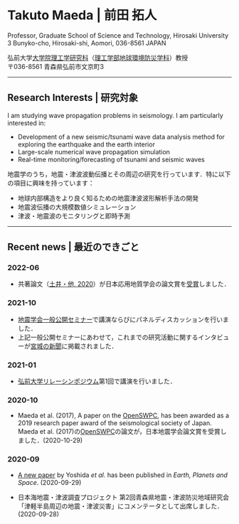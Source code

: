 # Takuto Maeda | 前田 拓人

Professor, Graduate School of Science and Technology, Hirosaki University<br/>
3 Bunyko-cho, Hirosaki-shi, Aomori, 036-8561 JAPAN

弘前大学[大学院理工学研究科](https://st.hirosaki-u.ac.jp)（[理工学部地球環境防災学科](https://st.hirosaki-u.ac.jp/~earthenv/)）教授<br/>
〒036-8561 青森県弘前市文京町3


---
## Research Interests | 研究対象

I am studying wave propagation problems in seismology. I am particularly interested in: 

- Development of a new seismic/tsunami wave data analysis method for exploring the earthquake and the earth interior
- Large-scale numerical wave propagation simulation
- Real-time monitoring/forecasting of tsunami and seismic waves


地震学のうち，地震・津波波動伝播とその周辺の研究を行っています．特に以下の項目に興味を持っています：

- 地球内部構造をより良く知るための地震津波波形解析手法の開発
- 地震波伝播の大規模数値シミュレーション
- 津波・地震波のモニタリングと即時予測

---


## Recent news | 最近のできごと

### 2022-06
- 共著論文（[土井・他, 2020](https://doi.org/10.5110/jjseg.61.245)）が日本応用地質学会の論文賞を[受賞](https://www.st.hirosaki-u.ac.jp/news/awarded/jusho/220617.html)しました．

### 2021-10

- [地震学会一般公開セミナー](https://www.zisin.jp/event/openseminar2021.html)で講演ならびにパネルディスカッションを行いました．
- 上記一般公開セミナーにあわせて，これまでの研究活動に関するインタビューが[宮城の新聞](http://shinbun.fan-miyagi.jp/article/article_20211007.php)に掲載されました．


### 2021-01

- [弘前大学リレーシンポジウム](https://scs.hirosaki-u.ac.jp/relay/)第1回で講演を行いました．

### 2020-10

- Maeda et al. (2017), A paper on the [OpenSWPC](https://github.com/tktmyd/OpenSWPC), has been awarded as a 2019 research paper award of the seismological society of Japan.   
Maeda et al. (2017)の[OpenSWPC](https://github.com/tktmyd/OpenSWPC)の論文が，日本地震学会論文賞を受賞しました．(2020-10-29)

### 2020-09


- [A new paper](https://doi.org/10.1186/s40623-020-01272-5) by Yoshida _et al._ has been published in _Earth, Planets and Space_. (2020-09-29)

- 日本海地震・津波調査プロジェクト 第2回⻘森県地震・津波防災地域研究会 「津軽半島周辺の地震・津波災害」にコメンテータとして出席しました．(2020-09-28)
